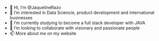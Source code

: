 - 👋 Hi, I’m @JaquelineRazo
- 👀 I’m interested in Data Sciencie, product development and international businesses
- 🌱 I’m currently studying to become a full stack developer with JAVA
- 💞️ I’m looking to collaborate with visionary and passionate people
- 📫 More about me on my website 
<!---
JaquelineRazo/JaquelineRazo is a ✨ special ✨ repository because its `README.md` (this file) appears on your GitHub profile.
You can click the Preview link to take a look at your changes.
--->
